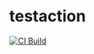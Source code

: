 # testaction
[![CI Build](https://github.com/limocute/testaction/workflows/.NET/badge.svg)](https://github.com/limocute/testaction/.github/workflows/dotnet.yml)
